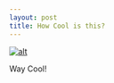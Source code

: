 ```yaml
---
layout: post
title: How Cool is this?
---
```


[![alt](https://www.thecodingspace.com/blog)](https://www.thecodingspace.com/uploads/6/0/5/0/60503695/growth_orig.png)

Way Cool!

